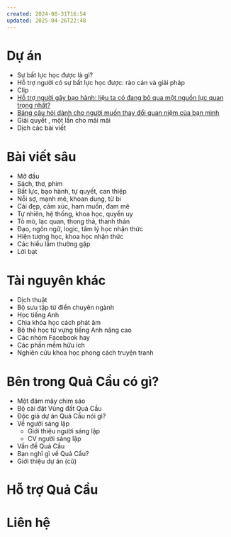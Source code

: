 ```yaml
---
created: 2024-08-31T16:54
updated: 2025-04-26T22:48
---
```


# Dự án
- Sự bất lực học được là gì?
- Hỗ trợ người có sự bất lực học được: rào cản và giải pháp
- Clip
- [Hỗ trợ người gây bạo hành: liệu ta có đang bỏ qua một nguồn lực quan trọng nhất?](https://xn--qucu-hr5aza.cc/ho-tro-nguoi-gay-bao-hanh/)
- [Bảng câu hỏi dành cho người muốn thay đổi quan niệm của bạn mình](https://xn--qucu-hr5aza.cc/bang-cau-hoi-danh-cho-nguoi-muon-thay-doi-quan-niem-cua-ban-minh/)
- Giải quyết , một lần cho mãi mãi
- Dịch các bài viết

# Bài viết sâu
- Mở đầu
- Sách, thơ, phim
- Bất lực, bạo hành, tự quyết, can thiệp
- Nỗi sợ, mạnh mẽ, khoan dung, từ bi
- Cái đẹp, cảm xúc, ham muốn, đam mê
- Tự nhiên, hệ thống, khoa học, quyền uy
- Tò mò, lạc quan, thong thả, thanh thản
- Đạo, ngôn ngữ, logic, tâm lý học nhận thức
- Hiện tượng học, khoa học nhận thức
- Các hiểu lầm thường gặp
- Lời bạt

# Tài nguyên khác
- Dịch thuật
- Bộ sưu tập từ điển chuyên ngành
- Học tiếng Anh
- Chìa khóa học cách phát âm
- Bộ thẻ học từ vựng tiếng Anh nâng cao
- Các nhóm Facebook hay
- Các phần mềm hữu ích
- Nghiên cứu khoa học phong cách truyện tranh

# Bên trong Quả Cầu có gì?
- Một đám mây chim sáo
- Bộ cài đặt Vùng đất Quả Cầu
- Độc giả dự án Quả Cầu nói gì?
- Về người sáng lập
	- Giới thiệu người sáng lập
	- CV người sáng lập
- Vấn đề Quả Cầu
- Bạn nghĩ gì về Quả Cầu?
- Giới thiệu dự án (cũ) 

# Hỗ trợ Quả Cầu 
# Liên hệ 
